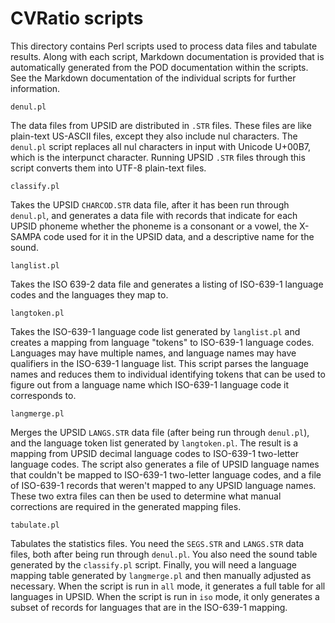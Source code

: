 # CVRatio scripts

This directory contains Perl scripts used to process data files and tabulate results.  Along with each script, Markdown documentation is provided that is automatically generated from the POD documentation within the scripts.  See the Markdown documentation of the individual scripts for further information.

    denul.pl

The data files from UPSID are distributed in `.STR` files.  These files are like plain-text US-ASCII files, except they also include nul characters.  The `denul.pl` script replaces all nul characters in input with Unicode U+00B7, which is the interpunct character.  Running UPSID `.STR` files through this script converts them into UTF-8 plain-text files.

    classify.pl

Takes the UPSID `CHARCOD.STR` data file, after it has been run through `denul.pl`, and generates a data file with records that indicate for each UPSID phoneme whether the phoneme is a consonant or a vowel, the X-SAMPA code used for it in the UPSID data, and a descriptive name for the sound.

    langlist.pl

Takes the ISO 639-2 data file and generates a listing of ISO-639-1 language codes and the languages they map to.

    langtoken.pl

Takes the ISO-639-1 language code list generated by `langlist.pl` and creates a mapping from language "tokens" to ISO-639-1 language codes.  Languages may have multiple names, and language names may have qualifiers in the ISO-639-1 language list.  This script parses the language names and reduces them to individual identifying tokens that can be used to figure out from a language name which ISO-639-1 language code it corresponds to.

    langmerge.pl

Merges the UPSID `LANGS.STR` data file (after being run through `denul.pl`), and the language token list generated by `langtoken.pl`.  The result is a mapping from UPSID decimal language codes to ISO-639-1 two-letter language codes.  The script also generates a file of UPSID language names that couldn't be mapped to ISO-639-1 two-letter language codes, and a file of ISO-639-1 records that weren't mapped to any UPSID language names.  These two extra files can then be used to determine what manual corrections are required in the generated mapping files.

    tabulate.pl

Tabulates the statistics files.  You need the `SEGS.STR` and `LANGS.STR` data files, both after being run through `denul.pl`.  You also need the sound table generated by the `classify.pl` script.  Finally, you will need a language mapping table generated by `langmerge.pl` and then manually adjusted as necessary.  When the script is run in `all` mode, it generates a full table for all languages in UPSID.  When the script is run in `iso` mode, it only generates a subset of records for languages that are in the ISO-639-1 mapping.
